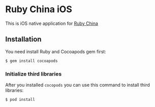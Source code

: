 # Ruby China iOS

This is  iOS native application for [Ruby China](http://ruby-china.org)

## Installation

You need install Ruby and Cocoapods gem first:

```bash
$ gem install cocoapods
```

### Initialize third libraries

After you installed `cocopods` you can use this command to install third libraries:

```bash
$ pod install
```

